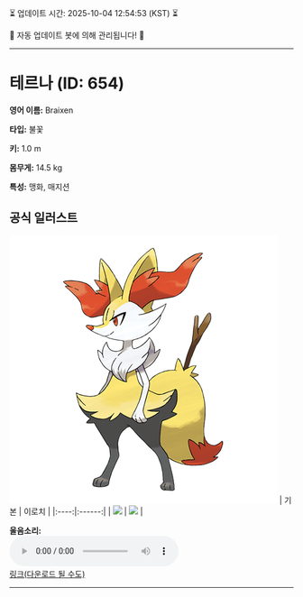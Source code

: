 
⏳ 업데이트 시간: 2025-10-04 12:54:53 (KST) ⏳

🤖 자동 업데이트 봇에 의해 관리됩니다! 🤖

---

# 테르나 (ID: 654)
**영어 이름:** Braixen

**타입:** 불꽃

**키:** 1.0 m

**몸무게:** 14.5 kg

**특성:** 맹화, 매지션

## 공식 일러스트
![](https://raw.githubusercontent.com/PokeAPI/sprites/master/sprites/pokemon/other/official-artwork/654.png)
| 기본 | 이로치 |
|:----:|:------:|
| <img src="http://play.pokemonshowdown.com/sprites/ani/braixen.gif" width="200"> | <img src="http://play.pokemonshowdown.com/sprites/ani-shiny/braixen.gif" width="200"> |

**울음소리:**<br><audio controls src="https://raw.githubusercontent.com/PokeAPI/cries/main/cries/pokemon/latest/654.ogg"></audio><br> [링크(다운로드 될 수도)](https://raw.githubusercontent.com/PokeAPI/cries/main/cries/pokemon/latest/654.ogg)


---
